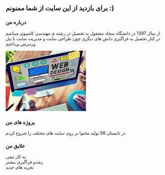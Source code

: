 ## برای بازدید از این سایت از شما ممنونم :)



### درباره من 
از سال 1397 در دانشگاه سجاد مشغول به تحصیل در رشته ی مهندسی کامپیوتر میباشم
 <br>
 در  کنار تحصیل به فراگیری دانش های دیگری چون طراحی سایت و مدیریت سایت با پنل وردپرس پرداختم

<div>
<i><img src="my.png" alt=""/></i>
</div>


### پروژه های من
در تابستان 98 تولید محتوا بر روی سایت های مختلف را شروع کردم

### علایق من

به کار تیمی 
<br>
رشدو فراگیری بیشتر
<br>
تجربه های جدید
